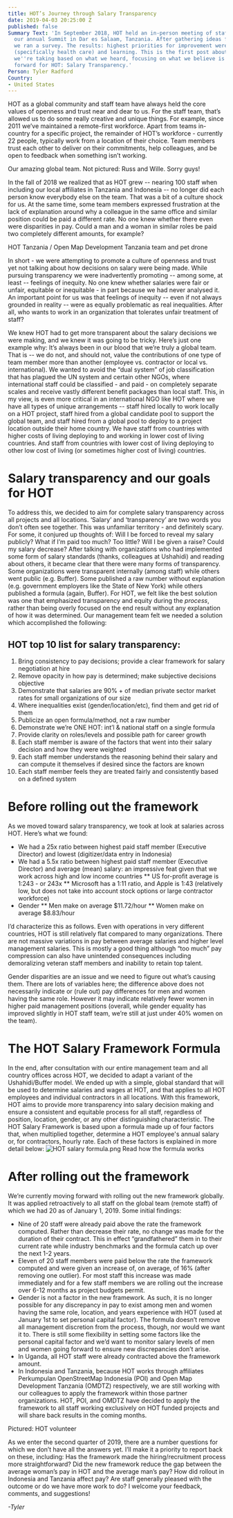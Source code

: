 ```yaml
---
title: HOT’s Journey through Salary Transparency
date: 2019-04-03 20:25:00 Z
published: false
Summary Text: 'In September 2018, HOT held an in-person meeting of staff alongside
  our annual Summit in Dar es Salaam, Tanzania. After gathering ideas from staff,
  we ran a survey. The results: highest priorities for improvement were salary, benefits
  (specifically health care) and learning. This is the first post about what action
  we''re taking based on what we heard, focusing on what we believe is a major leap
  forward for HOT: Salary Transparency.'
Person: Tyler Radford
Country:
- United States
---
```


HOT as a global community and staff team have always held the core values of openness and trust near and dear to us. For the staff team, that’s allowed us to do some really creative and unique things. For example, since 2011 we’ve maintained a remote-first workforce. Apart from teams in-country for a specific project, the remainder of HOT’s workforce - currently 22 people, typically work from a location of their choice. Team members trust each other to deliver on their commitments, help colleagues, and be open to feedback when something isn’t working.


Our amazing global team. Not pictured: Russ and Wille. Sorry guys!


In the fall of 2018 we realized that as HOT grew -- nearing 100 staff when including our local affiliates in Tanzania and Indonesia -- no longer did each person know everybody else on the team. That was a bit of a culture shock for us. At the same time, some team members expressed frustration at the lack of explanation around why a colleague in the same office and similar position could be paid a different rate. No one knew whether there even were disparities in pay. Could a man and a woman in similar roles be paid two completely different amounts, for example?


HOT Tanzania / Open Map Development Tanzania team and pet drone

In short - we were attempting to promote a culture of openness and trust yet not talking about how decisions on salary were being made. While pursuing transparency we were inadvertently promoting -- among some, at least -- feelings of inequity. No one knew whether salaries were fair or unfair, equitable or inequitable - in part because we had never analysed it. An important point for us was that feelings of inequity -- even if not always grounded in reality -- were as equally problematic as real inequalities. After all, who wants to work in an organization that tolerates unfair treatment of staff?

We knew HOT had to get more transparent about the salary decisions we were making, and we knew it was going to be tricky. Here’s just one example why: It’s always been in our blood that we’re truly a global team. That is -- we do not, and should not, value the contributions of one type of team member more than another (employee vs. contractor or local vs. international). We wanted to avoid the “dual system” of job classification that has plagued the UN system and certain other NGOs, where international staff could be classified - and paid - on completely separate scales and receive vastly different benefit packages than local staff. This, in my view, is even more critical in an international NGO like HOT where we have all types of unique arrangements -- staff hired locally to work locally on a HOT project, staff hired from a global candidate pool to support the global team, and staff hired from a global pool to deploy to a project location outside their home country. We have staff from countries with higher costs of living deploying to and working in lower cost of living countries. And staff from countries with lower cost of living deploying to other low cost of living (or sometimes higher cost of living) countries.

# Salary transparency and our goals for HOT

To address this, we decided to aim for complete salary transparency across all projects and all locations. ‘Salary’ and ‘transparency’ are two words you don’t often see together. This was unfamiliar territory - and definitely scary. For some, it conjured up thoughts of: Will I be forced to reveal my salary publicly? What if I’m paid too much? Too little? Will I be given a raise? Could my salary decrease? After talking with organizations who had implemented some form of salary standards (thanks, colleagues at Ushahidi) and reading about others, it became clear that there were many forms of transparency. Some organizations were transparent internally (among staff) while others went public (e.g. Buffer). Some published a raw number without explanation (e.g. government employers like the State of New York) while others published a formula (again, Buffer). For HOT, we felt like the best solution was one that emphasized transparency and equity during the *process*, rather than being overly focused on the end result without any explanation of how it was determined. Our management team felt we needed a solution which accomplished the following:

## HOT top 10 list for salary transparency:
1. Bring consistency to pay decisions; provide a clear framework for salary negotiation at hire
2. Remove opacity in how pay is determined; make subjective decisions objective
3. Demonstrate that salaries are 90% + of median private sector market rates for small organizations of our size
4. Where inequalities exist (gender/location/etc), find them and get rid of them
5. Publicize an open formula/method, not a raw number
6. Demonstrate we’re ONE HOT: int’l & national staff on a single formula
7. Provide clarity on roles/levels and possible path for career growth
8. Each staff member is aware of the factors that went into their salary decision and how they were weighted
9. Each staff member understands the reasoning behind their salary and can compute it themselves if desired since the factors are known
10. Each staff member feels they are treated fairly and consistently based on a defined system


# Before rolling out the framework
As we moved toward salary transparency, we took at look at salaries across HOT. Here’s what we found:

* We had a 25x ratio between highest paid staff member (Executive Director) and lowest (digitizer/data entry in Indonesia)
* We had a 5.5x ratio between highest paid staff member (Executive Director) and average (mean) salary: an impressive feat given that we work across high and low income countries
** US for-profit average is 1:243 - or 243x 
** Microsoft has a 1:11 ratio, and Apple is 1:43 (relatively low, but does not take into account stock options or large contractor workforce)
* Gender
** Men make on average $11.72/hour
** Women make on average $8.83/hour

I’d characterize this as follows. Even with operations in very different countries, HOT is still relatively flat compared to many organizations. There are not massive variations in pay between average salaries and higher level management salaries. This is mostly a good thing although “too much” pay compression can also have unintended consequences including demoralizing veteran staff members and inability to retain top talent.

Gender disparities are an issue and we need to figure out what’s causing them. There are lots of variables here; the difference above does not necessarily indicate or (rule out) pay differences for men and women having the same role. However it may indicate relatively fewer women in higher paid management positions (overall, while gender equality has improved slightly in HOT staff team, we’re still at just under 40% women on the team).

# The HOT Salary Framework Formula
In the end, after consultation with our entire management team and all country offices across HOT, we decided to adapt a variant of the Ushahidi/Buffer model. We ended up with a simple, global standard that will be used to determine salaries and wages at HOT, and that applies to all HOT employees and individual contractors in all locations. With this framework, HOT aims to provide more transparency into salary decision making and ensure a consistent and equitable process for all staff, regardless of position, location, gender, or any other distinguishing characteristic.
The HOT Salary Framework is based upon a formula made up of four factors that, when multiplied together, determine a HOT employee's annual salary or, for contractors, hourly rate. Each of these factors is explained in more detail below:
![HOT salary formula.png](/uploads/HOT%20salary%20formula.png)
Read how the formula works

# After rolling out the framework
We’re currently moving forward with rolling out the new framework globally. It was applied retroactively to all staff on the global team (remote staff) of which we had 20 as of January 1, 2019. Some initial findings:

* Nine of 20 staff were already paid above the rate the framework computed. Rather than decrease their rate, no change was made for the duration of their contract. This in effect “grandfathered” them in to their current rate while industry benchmarks and the formula catch up over the next 1-2 years.
* Eleven of 20 staff members were paid below the rate the framework computed and were given an increase of, on average, of 16% (after removing one outlier). For most staff this increase was made immediately and for a few staff members we are rolling out the increase over 6-12 months as project budgets permit.
* Gender is not a factor in the new framework. As such, it is no longer possible for any discrepancy in pay to exist among men and women having the same role, location, and years experience with HOT (used at January 1st to set personal capital factor). The formula doesn’t remove all management discretion from the process, though, nor would we want it to. There is still some flexibility in setting some factors like the personal capital factor and we’d want to monitor salary levels of men and women going forward to ensure new discrepancies don’t arise.
* In Uganda, all HOT staff were already contracted above the framework amount.
* In Indonesia and Tanzania, because HOT works through affiliates Perkumpulan OpenStreetMap Indonesia (POI) and Open Map Development Tanzania (OMDTZ) respectively, we are still working with our colleagues to apply the framework within those partner organizations. HOT, POI, and OMDTZ have decided to apply the framework to all staff working exclusively on HOT funded projects and will share back results in the coming months.

Pictured: HOT volunteer

As we enter the second quarter of 2019, there are a number questions for which we don’t have all the answers yet. I’ll make it a priority to report back on these, including: Has the framework made the hiring/recruitment process more straightforward? Did the new framework reduce the gap between the average woman’s pay in HOT and the average man’s pay? How did rollout in Indonesia and Tanzania affect pay? Are staff generally pleased with the outcome or do we have more work to do?
I welcome your feedback, comments, and suggestions!

*-Tyler*


